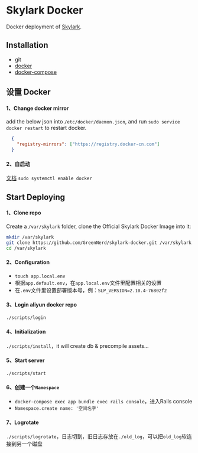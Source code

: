 # Skylark Docker
Docker deployment of [Skylark](https://github.com/GreenNerd/skylark).

## Installation
  - git
  - [docker](https://docs.docker.com/install)
  - [docker-compose](https://docs.docker.com/compose/install)

## 设置 Docker

#### 1、Change docker mirror
add the below json into `/etc/docker/daemon.json`, and run `sudo service docker restart` to restart docker.
```json
  {
    "registry-mirrors": ["https://registry.docker-cn.com"]
  }
```

#### 2、自启动
[文档](https://docs.docker.com/install/linux/linux-postinstall/#configure-docker-to-start-on-boot)
`sudo systemctl enable docker`


## Start Deploying

#### 1、Clone repo
Create a `/var/skylark` folder, clone the Official Skylark Docker Image into it:

```bash
mkdir /var/skylark
git clone https://github.com/GreenNerd/skylark-docker.git /var/skylark
cd /var/skylark
```

#### 2、Configuration
- `touch app.local.env`
- 根据`app.default.env`，在`app.local.env`文件里配置相关的设置
- 在`.env`文件里设置部署版本号，例：`SLP_VERSION=2.10.4-76802f2`

#### 3、Login aliyun docker repo
```bash
./scripts/login
```

#### 4、Initialization
`./scripts/install`，it will create db & precompile assets...


#### 5、Start server
`./scripts/start`

#### 6、创建一个`Namespace`
- `docker-compose exec app bundle exec rails console`，进入Rails console
- `Namespace.create name: '空间名字'`


#### 7、Logrotate
`./scripts/logrotate`，日志切割，旧日志存放在`./old_log`，可以把`old_log`软连接到另一个磁盘
